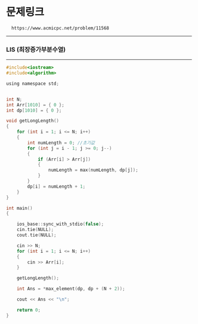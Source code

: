 # 문제링크

      https://www.acmicpc.net/problem/11568

---------------------------------------------------------------------------------------------------

### LIS (최장증가부분수열)

---------------------------------------------------------------------------------------------------

```c
#include<iostream>
#include<algorithm>

using namespace std;


int N;
int Arr[1010] = { 0 };
int dp[1010] = { 0 };

void getLongLength()
{
	for (int i = 1; i <= N; i++)
	{
		int numLength = 0; //초기값
		for (int j = i - 1; j >= 0; j--)
		{
			if (Arr[i] > Arr[j])
			{
				numLength = max(numLength, dp[j]);
			}
		}
		dp[i] = numLength + 1;
	}
}

int main()
{

	ios_base::sync_with_stdio(false);
	cin.tie(NULL);
	cout.tie(NULL);

	cin >> N;
	for (int i = 1; i <= N; i++)
	{
		cin >> Arr[i];
	}

	getLongLength();

	int Ans = *max_element(dp, dp + (N + 2));

	cout << Ans << "\n";

	return 0;
}
```
